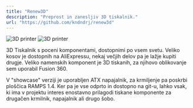 ```yaml
---
title: "Renew3D"
description: "Preprost in zanesljiv 3D tiskalnik."
url: "https://github.com/kndndrj/renew3d"
---
```


![3D printer](https://raw.githubusercontent.com/kndndrj/renew3d/master/images/photo_1.png)
![3D printer](https://raw.githubusercontent.com/kndndrj/renew3d/master/images/photo_2.png)

3D Tiskalnik s poceni komponentami, dostopnimi po vsem svetu. Veliko kosov je
dostopnih na AliExpressu, nekaj večjih delov pa je lažje kupiti drugje. Veliko
namenskih komponent je 3D tiskanih, za njihovo oblikovanje sem uporabil Fusion
360.

V "showcase" verziji je uporabljen ATX napajalnik, za krmiljenje pa poskrbi
ploščica RAMPS 1.4. Ker pa je vse odprto in dostopno na git-u, lahko vsak, ki
ima v projektu interes enostavno prilagodi tiskane komponente za drugačen
krmilnik, napajalnik ali drugo šobo.
